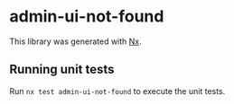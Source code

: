 # admin-ui-not-found

This library was generated with [Nx](https://nx.dev).

## Running unit tests

Run `nx test admin-ui-not-found` to execute the unit tests.
